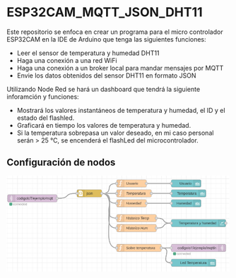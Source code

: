 # ESP32CAM_MQTT_JSON_DHT11

Este repositorio se enfoca en crear un programa para el micro controlador ESP32CAM en la IDE de Arduino que tenga las siguientes funciones:
- Leer el sensor de temperatura y humedad DHT11
- Haga una conexión a una red WiFi
- Haga una conexión a un broker local para mandar mensajes por MQTT
- Envie los datos obtenidos del sensor DHT11 en formato JSON

Utilizando Node Red se hará un dashboard que tendrá la siguiente inforamción y funciones:
- Mostrará los valores instantáneos de temperatura y humedad, el ID y el estado del flashled.
- Graficará en tiempo los valores de temperatura y humedad.
- Si la temperatura sobrepasa un valor deseado, en mi caso personal serán > 25 °C, se encenderá el flashLed del microcontrolador.

## Configuración de nodos

![](https://github.com/Alejandro-Dom/ESP32CAM_MQTT_JSON_DHT11/blob/main/Flow_DHT11.png)

##
